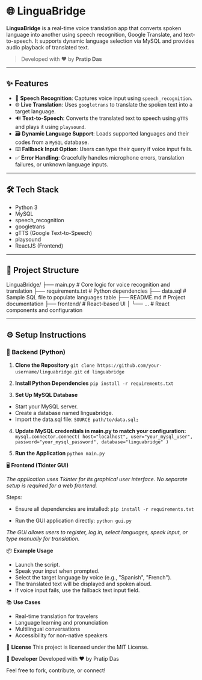 # 🌐 LinguaBridge

**LinguaBridge** is a real-time voice translation app that converts spoken language into another using speech recognition, Google Translate, and text-to-speech. It supports dynamic language selection via MySQL and provides audio playback of translated text.

> Developed with ❤️ by **Pratip Das**

---

## ✨ Features

- 🎤 **Speech Recognition**: Captures voice input using `speech_recognition`.
- 🌐 **Live Translation**: Uses `googletrans` to translate the spoken text into a target language.
- 🔊 **Text-to-Speech**: Converts the translated text to speech using `gTTS` and plays it using `playsound`.
- 🗃️ **Dynamic Language Support**: Loads supported languages and their codes from a `MySQL` database.
- ⌨️ **Fallback Input Option**: Users can type their query if voice input fails.
- ✅ **Error Handling**: Gracefully handles microphone errors, translation failures, or unknown language inputs.

---

## 🛠️ Tech Stack

- Python 3
- MySQL
- speech_recognition
- googletrans
- gTTS (Google Text-to-Speech)
- playsound
- ReactJS (Frontend)

---

## 📁 Project Structure

LinguaBridge/
├── main.py # Core logic for voice recognition and translation
├── requirements.txt # Python dependencies
├── data.sql # Sample SQL file to populate languages table
├── README.md # Project documentation
├── frontend/ # React-based UI
│ └── ... # React components and configuration

---

## ⚙️ Setup Instructions

### 🔧 Backend (Python)

1. **Clone the Repository**
   `git clone https://github.com/your-username/linguabridge.git`
   `cd linguabridge`

2. **Install Python Dependencies**
   `pip install -r requirements.txt`

3. **Set Up MySQL Database**
- Start your MySQL server.
- Create a database named linguabridge.
- Import the data.sql file:
   `SOURCE path/to/data.sql;`

4. **Update MySQL credentials in main.py to match your configuration:**
   `mysql.connector.connect(
       host="localhost",
       user="your_mysql_user",
       password="your_mysql_password",
       database="linguabridge"
   )`

5. **Run the Application**
   `python main.py`
   
🖥️ **Frontend (Tkinter GUI)**

*The application uses Tkinter for its graphical user interface. No separate setup is required for a web frontend.*

Steps:

- Ensure all dependencies are installed:
   `pip install -r requirements.txt`
  
- Run the GUI application directly:
   `python gui.py`
  
*The GUI allows users to register, log in, select languages, speak input, or type manually for translation.*

📦 **Example Usage**

- Launch the script.
- Speak your input when prompted.
- Select the target language by voice (e.g., "Spanish", "French").
- The translated text will be displayed and spoken aloud.
- If voice input fails, use the fallback text input field.

📚 **Use Cases**

- Real-time translation for travelers
- Language learning and pronunciation
- Multilingual conversations
- Accessibility for non-native speakers

📜 **License**
This project is licensed under the MIT License.

👤 **Developer**
Developed with ❤️ by Pratip Das

Feel free to fork, contribute, or connect!

